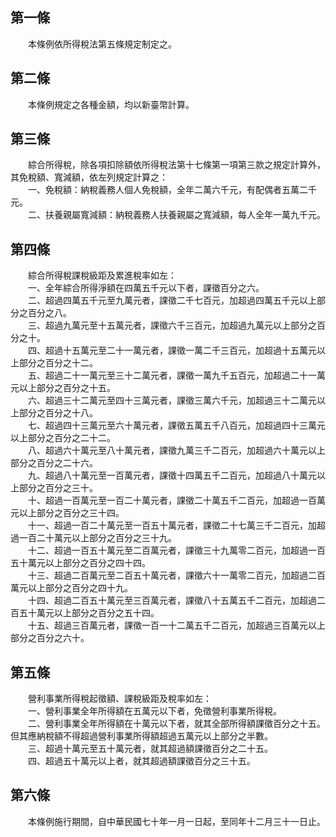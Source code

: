 第一條 
-------
　　本條例依所得稅法第五條規定制定之。  


第二條 
-------
　　本條例規定之各種金額，均以新臺幣計算。  


第三條 
-------
　　綜合所得稅，除各項扣除額依所得稅法第十七條第一項第三款之規定計算外，其免稅額、寬減額，依左列規定計算之：  
　　一、免稅額：納稅義務人個人免稅額，全年二萬六千元，有配偶者五萬二千元。  
　　二、扶養親屬寬減額：納稅義務人扶養親屬之寬減額，每人全年一萬九千元。  


第四條 
-------
　　綜合所得稅課稅級距及累進稅率如左：  
　　一、全年綜合所得淨額在四萬五千元以下者，課徵百分之六。  
　　二、超過四萬五千元至九萬元者，課徵二千七百元，加超過四萬五千元以上部分之百分之八。  
　　三、超過九萬元至十五萬元者，課徵六千三百元，加超過九萬元以上部分之百分之十。  
　　四、超過十五萬元至二十一萬元者，課徵一萬二千三百元，加超過十五萬元以上部分之百分之十二。  
　　五、超過二十一萬元至三十二萬元者，課徵一萬九千五百元，加超過二十一萬元以上部分之百分之十五。  
　　六、超過三十二萬元至四十三萬元者，課徵三萬六千元，加超過三十二萬元以上部分之百分之十八。  
　　七、超過四十三萬元至六十萬元者，課徵五萬五千八百元，加超過四十三萬元以上部分之百分之二十二。  
　　八、超過六十萬元至八十萬元者，課徵九萬三千二百元，加超過六十萬元以上部分之百分之二十六。  
　　九、超過八十萬元至一百萬元者，課徵十四萬五千二百元，加超過八十萬元以上部分之百分之三十。  
　　十、超過一百萬元至一百二十萬元者，課徵二十萬五千二百元，加超過一百萬元以上部分之百分之三十四。  
　　十一、超過一百二十萬元至一百五十萬元者，課徵二十七萬三千二百元，加超過一百二十萬元以上部分之百分之三十九。  
　　十二、超過一百五十萬元至二百萬元者，課徵三十九萬零二百元，加超過一百五十萬元以上部分之百分之四十四。  
　　十三、超過二百萬元至二百五十萬元者，課徵六十一萬零二百元，加超過二百萬元以上部分之百分之四十九。  
　　十四、超過二百五十萬元至三百萬元者，課徵八十五萬五千二百元，加超過二百五十萬元以上部分之百分之五十四。  
　　十五、超過三百萬元者，課徵一百一十二萬五千二百元，加超過三百萬元以上部分之百分之六十。  


第五條 
-------
　　營利事業所得稅起徵額、課稅級距及稅率如左：  
　　一、營利事業全年所得額在五萬元以下者，免徵營利事業所得稅。  
　　二、營利事業全年所得額在十萬元以下者，就其全部所得額課徵百分之十五。但其應納稅額不得超過營利事業所得額超過五萬元以上部分之半數。  
　　三、超過十萬元至五十萬元者，就其超過額課徵百分之二十五。  
　　四、超過五十萬元以上者，就其超過額課徵百分之三十五。  


第六條 
-------
　　本條例施行期間，自中華民國七十年一月一日起，至同年十二月三十一日止。